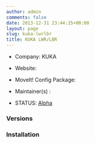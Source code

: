 ```yaml
---
author: admin
comments: false
date: 2013-12-31 23:44:15+00:00
layout: page
slug: kuka-lwrlbr
title: KUKA LWR/LBR
---
```



	
  * Company: KUKA

	
  * Website:

	
  * MoveIt! Config Package:

	
  * Maintainer(s) :

	
  * STATUS: [Alpha](/about/moveit-status#status-code-robots)




### Versions








### Installation






